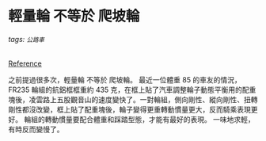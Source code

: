 # 輕量輪 不等於 爬坡輪

###### tags: `公路車`

[Reference](https://www.facebook.com/fly1m/photos/a.997199926960624.1073741828.990377144309569/2085788224768450/?type=3&theater)

之前提過很多次，輕量輪 不等於 爬坡輪。
最近一位體重 85 的車友的情況，FR235 輪組的鈧鋁框框重約 435 克，在框上貼了汽車調整輪子動態平衡用的配重塊後，凌雲路上五股觀音山的速度變快了。一對輪組，側向剛性、縱向剛性、扭轉剛性都沒改變，框上貼了配重塊後，輪子變得更重轉動慣量更大，反而騎乘表現更好。
輪組的轉動慣量要配合體重和踩踏型態，才能有最好的表現。
一味地求輕，有時反而變慢了。

